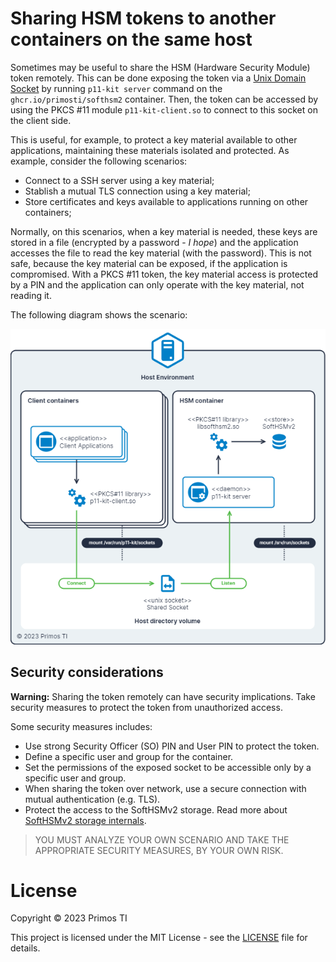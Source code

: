 # Sharing HSM tokens to another containers on the same host

Sometimes may be useful to share the HSM (Hardware Security Module) token remotely. This can be done exposing the token
via a [Unix Domain Socket] by running `p11-kit server` command on the `ghcr.io/primosti/softhsm2` container. Then, the
token can be accessed by using the PKCS #11 module `p11-kit-client.so` to connect to this socket on the client side.

This is useful, for example, to protect a key material available to other applications, maintaining these
materials isolated and protected. As example, consider the following scenarios:

- Connect to a SSH server using a key material;
- Stablish a mutual TLS connection using a key material;
- Store certificates and keys available to applications running on other containers;

Normally, on this scenarios, when a key material is needed, these keys are stored in a file (encrypted by a password - 
*I hope*) and the application accesses the file to read the key material (with the password). This is not safe, because
the key material can be exposed, if the application is compromised. With a PKCS #11 token, the key material access is
protected by a PIN and the application can only operate with the key material, not reading it.

The following diagram shows the scenario:

![share-token-diagram]

## Security considerations

**Warning:** Sharing the token remotely can have security implications. Take security measures to protect the token from
unauthorized access.

Some security measures includes:

- Use strong Security Officer (SO) PIN and User PIN to protect the token.
- Define a specific user and group for the container.
- Set the permissions of the exposed socket to be accessible only by a specific user and group.
- When sharing the token over network, use a secure connection with mutual authentication (e.g. TLS).
- Protect the access to the SoftHSMv2 storage. Read more about [SoftHSMv2 storage internals].

> YOU MUST ANALYZE YOUR OWN SCENARIO AND TAKE THE APPROPRIATE SECURITY MEASURES, BY YOUR OWN RISK.

# License

Copyright © 2023 Primos TI

This project is licensed under the MIT License - see the [LICENSE](LICENSE) file for details.


[Unix Domain Socket]: https://man7.org/linux/man-pages/man7/unix.7.html
[SoftHSMv2 storage internals]: https://xakcop.com/post/softhsmv2/
[share-token-diagram]: share-token-to-containers.png "Sharing HSM tokens to another containers on the same host diagram"
